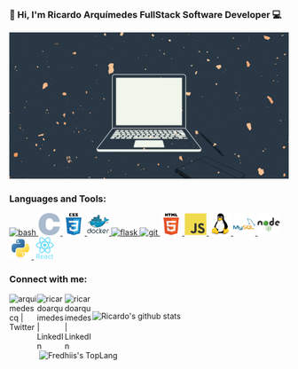 ###  👋 Hi, I'm Ricardo Arquímedes FullStack Software Developer 💻
<div>
    <img src="assets/ReadmeGif.gif" width="1200" class="responsive"/>
</div>
<div style="-webkit-column-count: 2; -moz-column-count: 2; column-count: 2; -webkit-column-rule: 1px dotted #e0e0e0; -moz-column-rule: 1px dotted #e0e0e0; column-rule: 1px dotted #e0e0e0;">
  </div>
    
   


### Languages and Tools:

<p align="left"> <a href="https://www.gnu.org/software/bash/" target="_blank"> <img src="https://www.vectorlogo.zone/logos/gnu_bash/gnu_bash-icon.svg" alt="bash" width="40" height="40"/> </a> <a href="https://www.cprogramming.com/" target="_blank"> <img src="https://raw.githubusercontent.com/devicons/devicon/master/icons/c/c-original.svg" alt="c" width="40" height="40"/> </a> <a href="https://www.w3schools.com/css/" target="_blank"> <img src="https://raw.githubusercontent.com/devicons/devicon/master/icons/css3/css3-original-wordmark.svg" alt="css3" width="40" height="40"/> </a> <a href="https://www.docker.com/" target="_blank"> <img src="https://raw.githubusercontent.com/devicons/devicon/master/icons/docker/docker-original-wordmark.svg" alt="docker" width="40" height="40"/> </a> <a href="https://flask.palletsprojects.com/" target="_blank"> <img src="https://www.vectorlogo.zone/logos/pocoo_flask/pocoo_flask-icon.svg" alt="flask" width="40" height="40"/> </a> <a href="https://git-scm.com/" target="_blank"> <img src="https://www.vectorlogo.zone/logos/git-scm/git-scm-icon.svg" alt="git" width="40" height="40"/> </a> <a href="https://www.w3.org/html/" target="_blank"> <img src="https://raw.githubusercontent.com/devicons/devicon/master/icons/html5/html5-original-wordmark.svg" alt="html5" width="40" height="40"/> </a> <a href="https://developer.mozilla.org/en-US/docs/Web/JavaScript" target="_blank"> <img src="https://raw.githubusercontent.com/devicons/devicon/master/icons/javascript/javascript-original.svg" alt="javascript" width="40" height="40"/> </a> <a href="https://www.linux.org/" target="_blank"> <img src="https://raw.githubusercontent.com/devicons/devicon/master/icons/linux/linux-original.svg" alt="linux" width="40" height="40"/> </a> <a href="https://www.mysql.com/" target="_blank"> <img src="https://raw.githubusercontent.com/devicons/devicon/master/icons/mysql/mysql-original-wordmark.svg" alt="mysql" width="40" height="40"/> </a> <a href="https://nodejs.org" target="_blank"> <img src="https://raw.githubusercontent.com/devicons/devicon/master/icons/nodejs/nodejs-original-wordmark.svg" alt="nodejs" width="40" height="40"/> </a> <a href="https://www.python.org" target="_blank"> <img src="https://raw.githubusercontent.com/devicons/devicon/master/icons/python/python-original.svg" alt="python" width="40" height="40"/> </a> <a href="https://reactjs.org/" target="_blank"> <img src="https://raw.githubusercontent.com/devicons/devicon/master/icons/react/react-original-wordmark.svg" alt="react" width="40" height="40"/> </a> </p>

### Connect with me:

[<img align="left" alt="arquimedescq | Twitter" width="50px" src="https://images.vexels.com/media/users/3/137419/isolated/preview/b1a3fab214230557053ed1c4bf17b46c-logotipo-del-icono-de-twitter-by-vexels.png" />][twitter]
[<img align="left" alt="ricardoarquimedes | LinkedIn" width="50px" src="https://www.flaticon.es/svg/static/icons/svg/174/174857.svg" />][linkedin]
[<img align="left" alt="ricardoarquimedes | LinkedIn" width="50px" src="https://iconape.com/wp-content/files/kv/80919/png/medium-m.png" />][medium]

<br />

[twitter]: https://twitter.com/arquimedescq
[linkedin]: https://linkedin.com/in/ricardoarquimedes
[medium]: https://medium.com/@richardcqt28

![Ricardo's github stats](https://github-readme-stats.vercel.app/api?username=RicardoArquimedes&show_icons=true&theme=radical)
 <img width="450" img align="right" alt="Fredhiis's TopLang" src="https://github-readme-stats.vercel.app/api/top-langs/?username=sandovbarr&theme=radical&layout=compact&hide_border=true&count_private=true" class="responsive"/>
 

